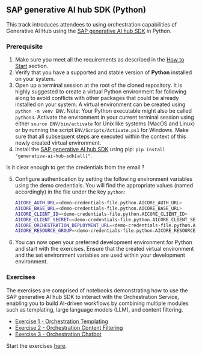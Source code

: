 ## SAP generative AI hub SDK (Python)

This track introduces attendees to using orchestration capabilities of Generative AI Hub using the [SAP generative AI hub SDK](https://pypi.org/project/generative-ai-hub-sdk/) in Python.

### Prerequisite

1. Make sure you meet all the requirements as described in the [How to Start](../../README.md#how-to-start) section.
2. Verify that you have a supported and stable version of **Python** installed on your system.
3. Open up a terminal session at the root of the cloned repository. It is highly suggested to create a virtual Python environment for following along to avoid conflicts with other packages that could be already installed on your system. A virtual environment can be created using `python -m venv ENV`. Note: Your Python executable might also be called `python3`. Activate the environment in your current terminal session using either `source ENV/bin/activate` for Unix like systems (MacOS and Linux) or by running the script `ENV/Scripts/Activate.ps1` for Windows. Make sure that all subsequent steps are executed within the context of this newly created virtual environment.
4. Install the [SAP generative AI hub SDK](https://pypi.org/project/generative-ai-hub-sdk/) using pip: `pip install "generative-ai-hub-sdk[all]"`.

Is it clear enough to get the credentials from the email ?
   
5. Configure authentication by setting the following environment variables using the demo credentials. You will find the appropriate values (named accordingly) in the file under the key `python`:

   ```bash
   AICORE_AUTH_URL=<demo-credentials-file.python.AICORE_AUTH_URL>
   AICORE_BASE_URL=<demo-credentials-file.python.AICORE_BASE_URL>
   AICORE_CLIENT_ID=<demo-credentials-file.python.AICORE_CLIENT_ID>
   AICORE_CLIENT_SECRET=<demo-credentials-file.python.AICORE_CLIENT_SECRET>
   AICORE_ORCHESTRATION_DEPLOYMENT_URL=<demo-credentials-file.python.AICORE_ORCHESTRATION_DEPLOYMENT_URL>
   AICORE_RESOURCE_GROUP=<demo-credentials-file.python.AICORE_RESOURCE_GROUP>
   ```

6. You can now open your preferred development environment for Python and start with the exercises. Ensure that the created virtual environment and the set environment variables are used within your development environment.

### Exercises

The exercises are comprised of notebooks demonstrating how to use the SAP generative AI hub SDK to interact with the Orchestration Service, enabling you to build AI-driven workflows by combining multiple modules such as templating, large language models (LLM), and content filtering.

- [Exercise 1 - Orchestration Templating](./ex1.ipynb)
- [Exercise 2 - Orchestration Content Filtering](./ex2.ipynb)
- [Exercise 3 - Orchestration Chatbot](./ex3.ipynb)

Start the exercises [here](./ex1.ipynb).
